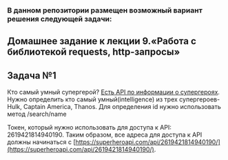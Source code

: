 ### В данном репозитории размещен возможный вариант решения следующей задачи:

## Домашнее задание к лекции 9.«Работа с библиотекой requests, http-запросы»
## Задача №1
Кто самый умный супергерой? [Есть API по информации о супергероях](https://superheroapi.com/?ref=apilist.fun#appearance). Нужно определить кто самый умный(intelligence) из трех супергероев- Hulk, Captain America, Thanos. Для определения id нужно использовать метод /search/name

Токен, который нужно использовать для доступа к API: 2619421814940190.
Таким образом, все адреса для доступа к API должны начинаться с [https://superheroapi.com/api/2619421814940190/](https://superheroapi.com/api/2619421814940190/).



